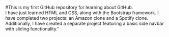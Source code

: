 #This is my first GitHub repository for learning about GitHub.
<br>
I have just learned HTML and CSS, along with the Bootstrap framework. I have completed two projects: an Amazon clone and a Spotify clone. Additionally, I have created a separate project featuring a basic side navbar with sliding functionality."
